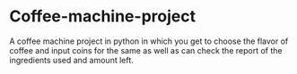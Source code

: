 # Coffee-machine-project
A coffee machine project in python in which you get to choose the flavor of coffee and input coins for the same as well as can check the report of the ingredients used and amount left.
